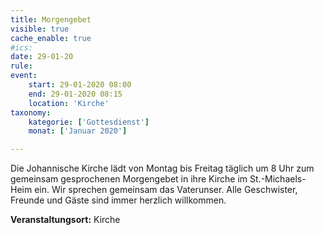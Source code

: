 ```yaml
---
title: Morgengebet
visible: true
cache_enable: true
#ics: 
date: 29-01-20
rule: 
event:
	start: 29-01-2020 08:00
	end: 29-01-2020 08:15
	location: 'Kirche'
taxonomy:
	kategorie: ['Gottesdienst']
	monat: ['Januar 2020']

---
```

Die Johannische Kirche lädt von Montag bis Freitag täglich um 8 Uhr zum gemeinsam gesprochenen Morgengebet in ihre Kirche im St.-Michaels-Heim ein. Wir sprechen gemeinsam das Vaterunser. Alle Geschwister, Freunde und Gäste sind immer herzlich willkommen.



**Veranstaltungsort:** Kirche

